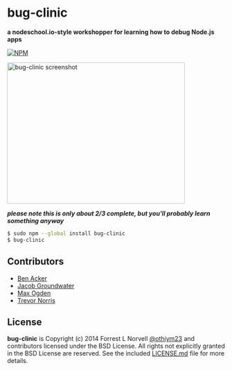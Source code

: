 # bug-clinic

**a nodeschool.io-style workshopper for learning how to debug Node.js apps**

[![NPM](https://nodei.co/npm/bug-clinic.png?downloads=true&stars=true)](https://nodei.co/npm/bug-clinic/)

<img width=410 height=326 alt="bug-clinic screenshot" src="https://cloud.githubusercontent.com/assets/418097/3460590/d4e81744-0218-11e4-8173-a541d8543e8a.png" />

***please note this is only about 2/3 complete, but you'll probably learn something anyway***

```sh
$ sudo npm --global install bug-clinic
$ bug-clinic
```

## Contributors

* [Ben Acker](https://github.com/nvcexploder)
* [Jacob Groundwater](https://github.com/groundwater)
* [Max Ogden](https://github.com/maxogden)
* [Trevor Norris](https://github.com/trevnorris)

## License

**bug-clinic** is Copyright (c) 2014 Forrest L Norvell
[@othiym23](https://twitter.com/othiym23) and contributors licensed
under the BSD License. All rights not explicitly granted in the BSD
License are reserved. See the included [LICENSE.md](./LICENSE.md) file
for more details.
